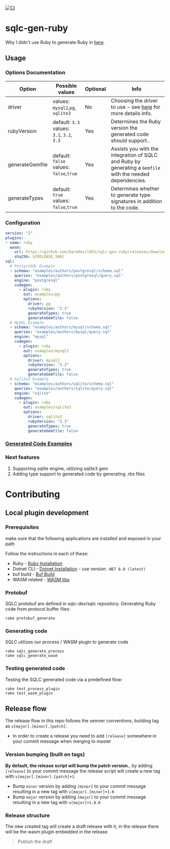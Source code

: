 [![CI](https://github.com/DaredevilOSS/sqlc-gen-ruby/actions/workflows/ci.yml/badge.svg?branch=main)](https://github.com/DaredevilOSS/sqlc-gen-ruby/actions/workflows/ci.yml)

# sqlc-gen-ruby
Why I didn't use Ruby to generate Ruby in [here](ruby-wasm-poc/README.md).

## Usage

### Options Documentation
| Option          | Possible values                                | Optional | Info                                                                                                      |
|-----------------|------------------------------------------------|----------|-----------------------------------------------------------------------------------------------------------|
| driver          | values: `mysql2`,`pg`, `sqlite3`               | No       | Choosing the driver to use - see [here](docs/Examples.md) for more details info.                          |
| rubyVersion     | default: `3.3`<br/>values: `3.1`, `3.2`, `3.3` | Yes      | Determines the Ruby version the generated code should support..                                           |
| generateGemfile | default: `false`<br/>values: `false`,`true`    | Yes      | Assists you with the integration of SQLC and Ruby by generating a `Gemfile` with the needed dependencies. |
| generateTypes   | default: `true`<br/>values: `false`,`true`     | Yes      | Determines whether to generate type signatures in addition to the code.                                   |

### Configuration
```yaml
version: "2"
plugins:
- name: ruby
  wasm:
    url: https://github.com/DaredevilOSS/sqlc-gen-ruby/releases/download/${RELEASE_TAG}/sqlc-gen-ruby.wasm
    sha256: ${RELEASE_SHA}
sql:
  # PostgreSQL Example
  - schema: "examples/authors/postgresql/schema.sql"
    queries: "examples/authors/postgresql/query.sql"
    engine: "postgresql"
    codegen:
      - plugin: ruby
        out: examples/pg
        options:
          driver: pg
          rubyVersion: "3.3"
          generateTypes: true
          generateGemfile: false
  # MySQL Example
  - schema: "examples/authors/mysql/schema.sql"
    queries: "examples/authors/mysql/query.sql"
    engine: "mysql"
    codegen:
      - plugin: ruby
        out: examples/mysql2
        options:
          driver: mysql2
          rubyVersion: "3.3"
          generateTypes: true
          generateGemfile: false
  # Sqlite3 Example
  - schema: "examples/authors/sqlite/schema.sql"
    queries: "examples/authors/sqlite/query.sql"
    engine: "sqlite"
    codegen:
      - plugin: ruby
        out: examples/sqlite3
        options:
          driver: sqlite3
          rubyVersion: "3.3"
          generateTypes: true
          generateGemfile: false
```

### [Generated Code Examples](docs/Examples.md)

### Next features
1. Supporting sqlite engine, utilizing sqlite3 gem
2. Adding type support to generated code by generating .rbs files

# Contributing
## Local plugin development
### Prerequisites
make sure that the following applications are installed and exposed in your path

Follow the instructions in each of these:
* Ruby - [Ruby Installation](https://www.ruby-lang.org/en/downloads/)
* Dotnet CLI - [Dotnet Installation](https://github.com/dotnet/sdk) - use version `.NET 8.0 (latest)`
* buf build - [Buf Build](https://buf.build/docs/installation)
* WASM related - [WASM libs](https://www.strathweb.com/2023/09/dotnet-wasi-applications-in-net-8-0/)

### Protobuf
SQLC protobuf are defined in sqlc-dev/sqlc repository.
Generating Ruby code from protocol buffer files:
```
rake protobuf_generate
```

### Generating code
SQLC utilizes our process / WASM plugin to generate code
```
rake sqlc_generate_process
rake sqlc_generate_wasm
```

### Testing generated code
Testing the SQLC generated code via a predefined flow:
```
rake test_process_plugin
rake test_wasm_plugin
```

## Release flow
The release flow in this repo follows the semver conventions, building tag as `v[major].[minor].[patch]`.

* In order to create a release you need to add `[release]` somewhere in your commit message when merging to master

### Version bumping (built on tags)
**By default, the release script will bump the patch version.**, by adding `[release]` to your commit message the release script will create a new tag with `v[major].[minor].[patch]+1`.
* Bump `minor` version by adding `[minor]` to your commit message resulting in a new tag with `v[major].[minor]+1.0`<br/>
* Bump `major` version by adding `[major]` to your commit message resulting in a new tag with `v[major]+1.0.0`

### Release structure
The new created tag will create a draft release with it, in the release there will be the wasm plugin embedded in the release.<br/>
> Publish the draft
